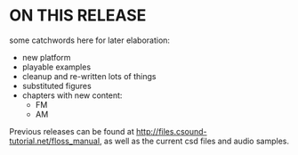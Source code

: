 ON THIS RELEASE
===============

some catchwords here for later elaboration:

- new platform
- playable examples
- cleanup and re-written lots of things
- substituted figures
- chapters with new content:
  - FM
  - AM

Previous releases can be found at
<http://files.csound-tutorial.net/floss_manual>,
as well as the current csd files and audio samples.

 

